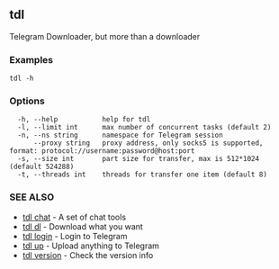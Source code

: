 ## tdl

Telegram Downloader, but more than a downloader

### Examples

```
tdl -h
```

### Options

```
  -h, --help           help for tdl
  -l, --limit int      max number of concurrent tasks (default 2)
  -n, --ns string      namespace for Telegram session
      --proxy string   proxy address, only socks5 is supported, format: protocol://username:password@host:port
  -s, --size int       part size for transfer, max is 512*1024 (default 524288)
  -t, --threads int    threads for transfer one item (default 8)
```

### SEE ALSO

* [tdl chat](tdl_chat.md)	 - A set of chat tools
* [tdl dl](tdl_dl.md)	 - Download what you want
* [tdl login](tdl_login.md)	 - Login to Telegram
* [tdl up](tdl_up.md)	 - Upload anything to Telegram
* [tdl version](tdl_version.md)	 - Check the version info


